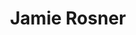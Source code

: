 ---
layout: member
title: Jamie Rosner
position: Senior Bioinformatician
image: /assets/images/team/Rosner-Jamie.jpg
alum: true
---